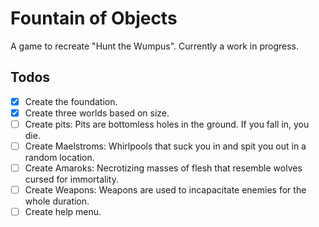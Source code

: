 # Fountain of Objects

A game to recreate "Hunt the Wumpus".
Currently a work in progress.

## Todos
- [x] Create the foundation.
- [x] Create three worlds based on size.
- [ ] Create pits: Pits are bottomless holes in the ground. If you fall in, you die.
- [ ] Create Maelstroms: Whirlpools that suck you in and spit you out in a random location.
- [ ] Create Amaroks: Necrotizing masses of flesh that resemble wolves cursed for immortality.
- [ ] Create Weapons: Weapons are used to incapacitate enemies for the whole duration.
- [ ] Create help menu.

